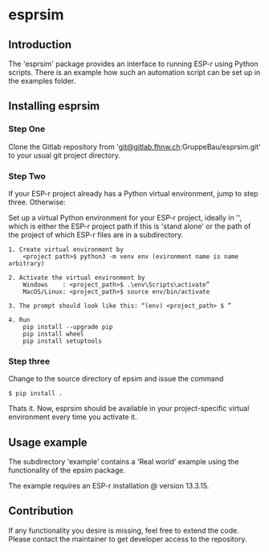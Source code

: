 # esprsim

## Introduction
The 'esprsim' package provides an interface to running ESP-r 
using Python scripts. There is an example how such an automation
script can be set up in the examples folder.

## Installing esprsim
### Step One
Clone the Gitlab repository from 'git@gitlab.fhnw.ch:GruppeBau/esprsim.git'
to your usual git project directory.

### Step Two
If your ESP-r project already has a Python virtual environment, jump to step
three. Otherwise:

Set up a virtual Python environment for your ESP-r project, ideally
in '<project path>', which is either the ESP-r project path if this is 
'stand alone' or the path of the project of which ESP-r files are in 
a subdirectory.

    1. Create virtual environment by 
        <project path>$ python3 -m venv env (evironment name is name arbitrary)
        
    2. Activate the virtual environment by 
        Windows    : <project_path>$ .\env\Scripts\activate”
        MacOS/Linux: <project_path>$ source env/bin/activate
        
    3. The prompt should look like this: “(env) <project_path> $ ”

    4. Run 
        pip install --upgrade pip
        pip install wheel
        pip install setuptools

### Step three
Change to the source directory of epsim and issue the command

    $ pip install .

Thats it. Now, esprsim should be available in your project-specific virtual
environment every time you activate it.

## Usage example
The subdirectory 'example' contains a 'Real world' example using the
functionality of the epsim package. 

The example requires an ESP-r installation @ version 13.3.15.


## Contribution
If any functionality you desire is missing, feel free to extend the code.
Please contact the maintainer to get developer access to the repository.

